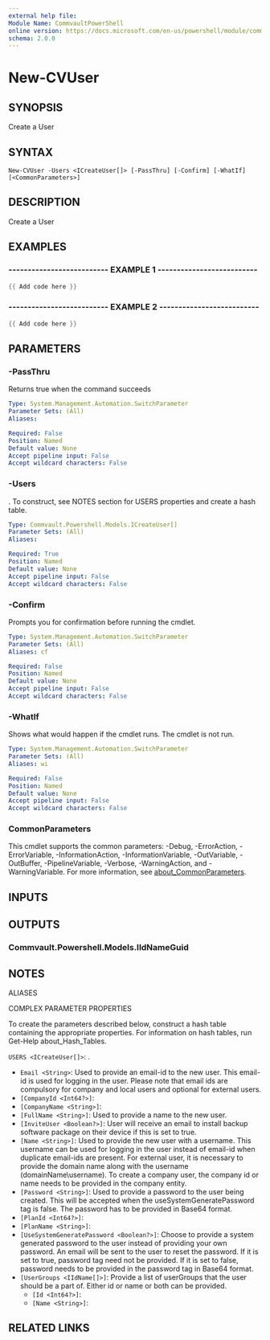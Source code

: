 ```yaml
---
external help file:
Module Name: CommvaultPowerShell
online version: https://docs.microsoft.com/en-us/powershell/module/commvaultpowershell/new-cvuser
schema: 2.0.0
---
```


# New-CVUser

## SYNOPSIS
Create a User

## SYNTAX

```
New-CVUser -Users <ICreateUser[]> [-PassThru] [-Confirm] [-WhatIf] [<CommonParameters>]
```

## DESCRIPTION
Create a User

## EXAMPLES

### -------------------------- EXAMPLE 1 --------------------------
```powershell
{{ Add code here }}
```



### -------------------------- EXAMPLE 2 --------------------------
```powershell
{{ Add code here }}
```



## PARAMETERS

### -PassThru
Returns true when the command succeeds

```yaml
Type: System.Management.Automation.SwitchParameter
Parameter Sets: (All)
Aliases:

Required: False
Position: Named
Default value: None
Accept pipeline input: False
Accept wildcard characters: False
```

### -Users
.
To construct, see NOTES section for USERS properties and create a hash table.

```yaml
Type: Commvault.Powershell.Models.ICreateUser[]
Parameter Sets: (All)
Aliases:

Required: True
Position: Named
Default value: None
Accept pipeline input: False
Accept wildcard characters: False
```

### -Confirm
Prompts you for confirmation before running the cmdlet.

```yaml
Type: System.Management.Automation.SwitchParameter
Parameter Sets: (All)
Aliases: cf

Required: False
Position: Named
Default value: None
Accept pipeline input: False
Accept wildcard characters: False
```

### -WhatIf
Shows what would happen if the cmdlet runs.
The cmdlet is not run.

```yaml
Type: System.Management.Automation.SwitchParameter
Parameter Sets: (All)
Aliases: wi

Required: False
Position: Named
Default value: None
Accept pipeline input: False
Accept wildcard characters: False
```

### CommonParameters
This cmdlet supports the common parameters: -Debug, -ErrorAction, -ErrorVariable, -InformationAction, -InformationVariable, -OutVariable, -OutBuffer, -PipelineVariable, -Verbose, -WarningAction, and -WarningVariable. For more information, see [about_CommonParameters](http://go.microsoft.com/fwlink/?LinkID=113216).

## INPUTS

## OUTPUTS

### Commvault.Powershell.Models.IIdNameGuid

## NOTES

ALIASES

COMPLEX PARAMETER PROPERTIES

To create the parameters described below, construct a hash table containing the appropriate properties. For information on hash tables, run Get-Help about_Hash_Tables.


`USERS <ICreateUser[]>`: .
  - `Email <String>`: Used to provide an email-id to the new user. This email-id is used for logging in the user. Please note that email ids are compulsory for company and local users and optional for external users.
  - `[CompanyId <Int64?>]`: 
  - `[CompanyName <String>]`: 
  - `[FullName <String>]`: Used to provide a name to the new user.
  - `[InviteUser <Boolean?>]`: User will receive an email to install backup software package on their device if this is set to true.
  - `[Name <String>]`: Used to provide the new user with a username. This username can be used for logging in the user instead of email-id when duplicate email-ids are present. For external user, it is necessary to provide the domain name along with the username (domainName\\username). To create a company user, the company id or name needs to be provided in the company entity.
  - `[Password <String>]`: Used to provide a password to the user being created. This will be accepted when the useSystemGeneratePassword tag is false. The password has to be provided in Base64 format.
  - `[PlanId <Int64?>]`: 
  - `[PlanName <String>]`: 
  - `[UseSystemGeneratePassword <Boolean?>]`: Choose to provide a system generated password to the user instead of providing your own password. An email will be sent to the user to reset the password. If it is set to true, password tag need not be provided. If it is set to false, password needs to be provided in the password tag in Base64 format.
  - `[UserGroups <IIdName[]>]`: Provide a list of userGroups that the user should be a part of. Either id or name or both can be provided.
    - `[Id <Int64?>]`: 
    - `[Name <String>]`: 

## RELATED LINKS

